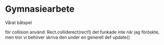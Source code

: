 # Gymnasiearbete
Vårat båtspel

för collision använd: Rect.colliderect(rect1)
det funkade inte när jag föröskte, men tror vi behöver skriva den under en generell def update()